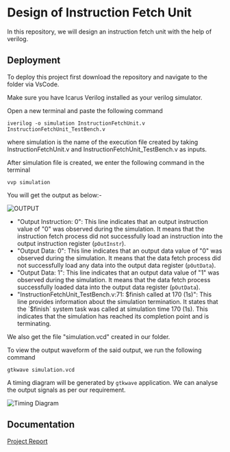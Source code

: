 
# Design of Instruction Fetch Unit 

In this repository, we will design an instruction fetch unit with the help of verilog.




## Deployment

To deploy this project first download the repository and navigate to the folder via VsCode.

Make sure you have Icarus Verilog installed as your verilog simulator.

Open a new terminal and paste the following command
```
iverilog -o simulation InstructionFetchUnit.v InstructionFetchUnit_TestBench.v
```
where simulation is the name of the execution file created by taking InstructionFetchUnit.v and InstructionFetchUnit_TestBench.v as inputs.

After simulation file is created, we enter the following command in the terminal 
```
vvp simulation
```
You will get the output as below:-

![OUTPUT](https://github.com/rebek-007/riscvisa/blob/master/Output.png)

- "Output Instruction: 0": This line indicates that an output instruction value of "0" was observed during the simulation. It means that the instruction fetch process did not successfully load an instruction into the output instruction register (`pOutInstr`).
- "Output Data: 0": This line indicates that an output data value of "0" was observed during the simulation. It means that the data fetch process did not successfully load any data into the output data register (`pOutData`).
- "Output Data: 1": This line indicates that an output data value of "1" was observed during the simulation. It means that the data fetch process successfully loaded data into the output data register (`pOutData`).
- "InstructionFetchUnit_TestBench.v:71: $finish called at 170 (1s)": This line provides information about the simulation termination. It states that the `$finish` system task was called at simulation time 170 (1s). This indicates that the simulation has reached its completion point and is terminating.

We also get the file "simulation.vcd" created in our folder.

To view the output waveform of the said output, we run the following command 

```
gtkwave simulation.vcd 
```
A timing diagram will be generated by `gtkwave` application. We can analyse the output signals as per our requirement.

![Timing Diagram](https://github.com/rebek-007/riscvisa/blob/master/Timing%20Diagram.png)
## Documentation

[Project Report](https://github.com/rebek-007/riscvisa/blob/master/Project%20Report.pdf)

